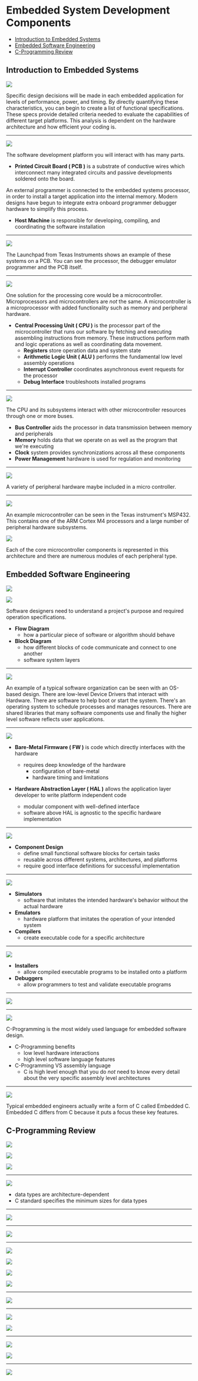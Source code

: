 # Embedded System Development Components

  * [Introduction to Embedded Systems](1_week#introduction-to-embedded-systems)
  * [Embedded Software Engineering](1_week#embedded-software-engineering)
  * [C-Programming Review](1_week#c-programming-review)

## Introduction to Embedded Systems

![](docs/01_def_embed_system.png)

Specific design decisions will be made in each embedded application for levels of performance, power, and timing.
By directly quantifying these characteristics, you can begin to create a list of functional specifications.
These specs provide detailed criteria needed to evaluate the capabilities of different target platforms.
This analysis is dependent on the hardware architecture and how efficient your coding is.

---
![](docs/02_embed_system_dev_platform.png)

The software development platform you will interact with has many parts.
* **Printed Circuit Board ( PCB )** is a substrate of conductive wires which interconnect
many integrated circuits and passive developments soldered onto the board.

An external programmer is connected to the embedded systems processor, in order to install a target application
into the internal memory.  Modern designs have begun to integrate extra onboard programmer debugger hardware
to simplify this process.
* **Host Machine** is responsible for developing, compiling, and coordinating the software installation 


---
![](docs/03_embed_system_dev_platform_example.png)

The Launchpad from Texas Instruments shows an example of these systems on a PCB.
You can see the processor, the debugger emulator programmer and the PCB itself.

---
![](docs/04_CPU.png)

One solution for the processing core would be a microcontroller. Microprocessors and microcontrollers
are *not* the same. A microcontroller is a microprocessor with added functionality such as memory and peripheral hardware.
* **Central Processing Unit ( CPU )** is the processor part of the microcontroller that runs our software
by fetching and executing assembling instructions from memory.  These instructions perform math and logic operations
as well as coordinating data movement.
    * **Registers** store operation data and system state
    * **Arithmetic Logic Unit ( ALU )** performs the fundamental low level assembly operations
    * **Interrupt Controller** coordinates asynchronous event requests for the processor
    * **Debug Interface** troubleshoots installed programs

---
![](docs/05_microcontroller_components.png)

The CPU and its subsystems interact with other microcontroller resources through one or more buses.
* **Bus Controller** aids the processor in data transmission between memory and peripherals
* **Memory** holds data that we operate on as well as the program that we're executing
* **Clock** system provides synchronizations across all these components
* **Power Management** hardware is used for regulation and monitoring

---
![](docs/06_microcontroller_peripherals.png)

A variety of peripheral hardware maybe included in a micro controller.

---
![](docs/07_microcontroller_example.png)

An example microcontroller can be seen in the Texas instrument's MSP432.
This contains one of the ARM Cortex M4 processors and a large number of peripheral hardware subsystems.

![](docs/08_microcontroller_example_overlay.png)

Each of the core microcontroller components is represented in this architecture
and there are numerous modules of each peripheral type.

## Embedded Software Engineering

![](docs/09_flow_diagram.png)

![](docs/10_block_diagram.png)

Software designers need to understand a project's purpose and required operation specifications.
* **Flow Diagram**
  * how a particular piece of software or algorithm should behave
* **Block Diagram**
  * how different blocks of code communicate and connect to one another
  * software system layers

---
![](docs/11_software_layers.png)

An example of a typical software organization can be seen with an OS-based design.  There are low-level Device Drivers
that interact with Hardware. There are software to help boot or start the system. There's an operating system
to schedule processes and manages resources. There are shared libraries that many software components use
and finally the higher level software reflects user applications.

---
![](docs/12_hardware_abstraction.png)

* **Bare-Metal Firmware ( FW )** is code which directly interfaces with the hardware
  * requires deep knowledge of the hardware
    * configuration of bare-metal
    * hardware timing and limitations
    
* **Hardware Abstraction Layer ( HAL )** allows the application layer developer to write platform independent code
  * modular component with well-defined interface
  * software above HAL is agnostic to the specific hardware implementation

---
![](docs/13_software_components.png)

* **Component Design**
  * define small functional software blocks for certain tasks
  * reusable across different systems, architectures, and platforms
  * require good interface definitions for successful implementation

---
![](docs/14_software_tools_host.png)

* **Simulators**
  * software that imitates the intended hardware's behavior without the actual hardware
* **Emulators**
  * hardware platform that imitates the operation of your intended system
* **Compilers**
  * create executable code for a specific architecture

---  
![](docs/15_software_tools_target.png)

* **Installers**
  * allow compiled executable programs to be installed onto a platform
* **Debuggers**
  * allow programmers to test and validate executable programs

---
![](docs/16_high_quality_software.png)

---
![](docs/17_embedded_software_languages.png)

C-Programming is the most widely used language for embedded software design.
* C-Programming benefits
  * low level hardware interactions
  * high level software language features
* C-Programming VS assembly language
  * C is high level enough that you do *not* need to know every detail
  about the very specific assembly level architectures
  
---
![](docs/18_embedded_c_features.png)

Typical embedded engineers actually write a form of C called Embedded C. Embedded C differs
from C because it puts a focus these key features.

## C-Programming Review

![](docs/19_declaring_variables.png)

![](docs/20_declaring_variables.png)

![](docs/21_declaring_variables.png)

---
![](docs/22_data_types.png)

* data types are architecture-dependent
* C standard specifies the minimum sizes for data types

---
![](docs/23_bin_hex.png)

---
![](docs/24_bits_and_numbers.png)

---
![](docs/25_operators_logical.png)

![](docs/26_operators_bitwise.png)

![](docs/27_operators_arithmetic.png)

![](docs/28_operators_relational.png)

---
![](docs/29_program_control.png)

---
![](docs/30_loops.png)

![](docs/31_break_continue.png)

---
![](docs/32_functions.png)

![](docs/33_functions_headers.png)

---
![](docs/34_pointers.png)
